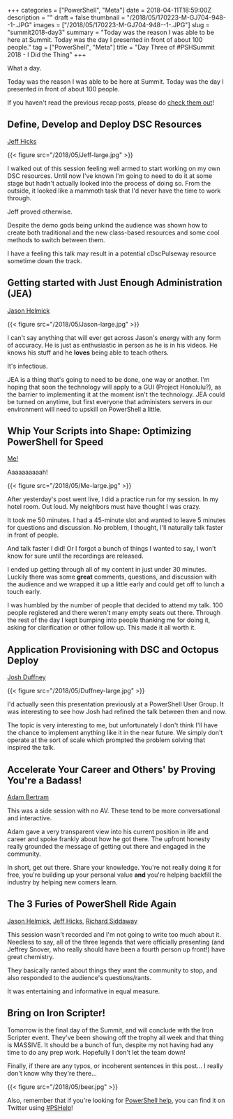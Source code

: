 +++
categories = ["PowerShell", "Meta"]
date = 2018-04-11T18:59:00Z
description = ""
draft = false
thumbnail = "/2018/05/170223-M-GJ704-948--1-.JPG"
images = ["/2018/05/170223-M-GJ704-948--1-.JPG"]
slug = "summit2018-day3"
summary = "Today was the reason I was able to be here at Summit. Today was the day I presented in front of about 100 people."
tag = ["PowerShell", "Meta"]
title = "Day Three of #PSHSummit 2018 - I Did the Thing"
+++


What a day.

Today was the reason I was able to be here at Summit. Today was the day I presented in front of about 100 people.

If you haven't read the previous recap posts, please do [check them out](https://king.geek.nz/tags/index.html#pshsummit)!

## **Define, Develop and Deploy DSC Resources**

[Jeff Hicks](https://twitter.com/JeffHicks)

{{< figure src="/2018/05/Jeff-large.jpg" >}}

I walked out of this session feeling well armed to start working on my own DSC resources. Until now I've known I'm going to need to do it at some stage but hadn't actually looked into the process of doing so. From the outside, it looked like a mammoth task that I'd never have the time to work through.

Jeff proved otherwise.

Despite the demo gods being unkind the audience was shown how to create both traditional and the new class-based resources and some cool methods to switch between them.

I have a feeling this talk may result in a potential cDscPulseway resource sometime down the track.

## **Getting started with Just Enough Administration (JEA)**

[Jason Helmick](https://twitter.com/theJasonHelmick)

{{< figure src="/2018/05/Jason-large.jpg" >}}

I can't say anything that will ever get across Jason's energy with any form of accuracy. He is just as enthusiastic in person as he is in his videos. He knows his stuff and he **loves** being able to teach others.

It's infectious.

JEA is a thing that's going to need to be done, one way or another. I'm hoping that soon the technology will apply to a GUI (Project Honolulu?), as the barrier to implementing it at the moment isn't the technology. JEA could be turned on anytime, but first everyone that administers servers in our environment will need to upskill on PowerShell a little.

## **Whip Your Scripts into Shape: Optimizing PowerShell for Speed**

[Me!](https://twitter.com/WindosNZ)

Aaaaaaaaaah!

{{< figure src="/2018/05/Me-large.jpg" >}}

After yesterday's post went live, I did a practice run for my session. In my hotel room. Out loud. My neighbors must have thought I was crazy.

It took me 50 minutes. I had a 45-minute slot and wanted to leave 5 minutes for questions and discussion. No problem, I thought, I'll naturally talk faster in front of people.

And talk faster I did! Or I forgot a bunch of things I wanted to say, I won't know for sure until the recordings are released.

I ended up getting through all of my content in just under 30 minutes. Luckily there was some **great** comments, questions, and discussion with the audience and we wrapped it up a little early and could get off to lunch a touch early.

I was humbled by the number of people that decided to attend my talk. 100 people registered and there weren't many empty seats out there. Through the rest of the day I kept bumping into people thanking me for doing it, asking for clarification or other follow up. This made it all worth it.

## **Application Provisioning with DSC and Octopus Deploy**

[Josh Duffney](https://twitter.com/joshduffney)

{{< figure src="/2018/05/Duffney-large.jpg" >}}

I'd actually seen this presentation previously at a PowerShell User Group. It was interesting to see how Josh had refined the talk between then and now.

The topic is very interesting to me, but unfortunately I don't think I'll have the chance to implement anything like it in the near future. We simply don't operate at the sort of scale which prompted the problem solving that inspired the talk.

## **Accelerate Your Career and Others' by Proving You're a Badass!**

[Adam Bertram](https://twitter.com/adbertram)

This was a side session with no AV. These tend to be more conversational and interactive.

Adam gave a very transparent view into his current position in life and career and spoke frankly about how he got there. The upfront honesty really grounded the message of getting out there and engaged in the community.

In short, get out there. Share your knowledge. You're not really doing it for free, you're building up your personal value **and** you're helping backfill the industry by helping new comers learn.

## **The 3 Furies of PowerShell Ride Again**

[Jason Helmick](https://twitter.com/theJasonHelmick), [Jeff Hicks](https://twitter.com/JeffHicks), [Richard Siddaway](https://twitter.com/rsiddaway)

This session wasn't recorded and I'm not going to write too much about it. Needless to say, all of the three legends that were officially presenting (and Jeffrey Snover, who really should have been a fourth person up front!) have great chemistry.

They basically ranted about things they want the community to stop, and also responded to the audience's questions/rants.

It was entertaining and informative in equal measure.

## **Bring on Iron Scripter!**

Tomorrow is the final day of the Summit, and will conclude with the Iron Scripter event. They've been showing off the trophy all week and that thing is MASSIVE. It should be a bunch of fun, despite my not having had any time to do any prep work. Hopefully I don't let the team down!

Finally, if there are any typos, or incoherent sentences in this post... I really don't know why they're there...

{{< figure src="/2018/05/beer.jpg" >}}

Also, remember that if you're looking for [PowerShell help](https://king.geek.nz/2018/03/20/pshelp-twitter/), you can find it on Twitter using [#PSHelp](https://twitter.com/search?f=tweets&vertical=default&q=%23pshelp&src=typd)!


